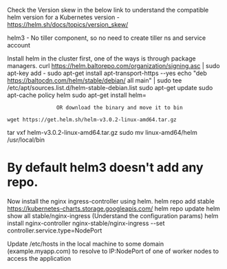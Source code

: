 Check the Version skew in the below link to understand the compatible helm version
for a Kubernetes version - https://helm.sh/docs/topics/version_skew/

helm3 - No tiller component, so no need to create tiller ns and service account

Install helm in the cluster first, one of the ways is through package managers.
	curl https://helm.baltorepo.com/organization/signing.asc | sudo apt-key add -
	sudo apt-get install apt-transport-https --yes
	echo "deb https://baltocdn.com/helm/stable/debian/ all main" | sudo tee /etc/apt/sources.list.d/helm-stable-debian.list
	sudo apt-get update
  sudo apt-cache policy helm
	sudo apt-get install helm=<version>

					OR download the binary and move it to bin 

	wget https://get.helm.sh/helm-v3.0.2-linux-amd64.tar.gz
  tar vxf helm-v3.0.2-linux-amd64.tar.gz
  sudo mv linux-amd64/helm /usr/local/bin

# By default helm3 doesn't add any repo.

Now install the nginx ingress-controller using helm.
	helm repo add stable https://kubernetes-charts.storage.googleapis.com/
  helm repo update
  helm show all stable/nginx-ingress (Understand the configuration params)
	helm install nginx-controller nginx-stable/nginx-ingress --set controller.service.type=NodePort

Update /etc/hosts in the local machine to some domain (example.myapp.com) to resolve to IP:NodePort of
one of worker nodes to access the application 
